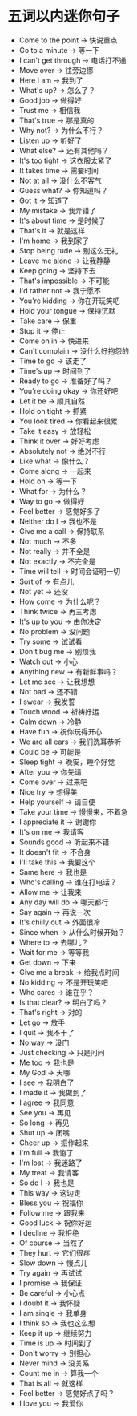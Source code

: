 # 五词以内迷你句子


<!-- 1. come to the point -> 进入正题吧
2. got a minute -> 有空吗
3. I can't get through -> 电话接不通
4. move over -> 往旁边移过去
5. here i am -> 我到了 -->

- Come to the point -> 快说重点
- Go to a minute -> 等一下
- I can't get through -> 电话打不通
- Move over -> 往旁边挪
- Here I am -> 我到了
- What's up? -> 怎么了？
- Good job -> 做得好
- Trust me -> 相信我
- That's true -> 那是真的
- Why not? -> 为什么不行？
- Listen up -> 听好了
- What else? -> 还有其他吗？
- It's too tight -> 这衣服太紧了
- It takes time -> 需要时间
- Not at all -> 没什么不客气
- Guess what? -> 你知道吗？
- Got it -> 知道了
- My mistake -> 我弄错了
- It's about time -> 是时候了
- That's it -> 就是这样
- I'm home -> 我到家了
- Stop being rude -> 别这么无礼
- Leave me alone -> 让我静静
- Keep going -> 坚持下去
- That's impossible -> 不可能
- I'd rather not -> 我宁愿不
- You're kidding -> 你在开玩笑吧
- Hold your tongue -> 保持沉默
- Take care -> 保重
- Stop it -> 停止
- Come on in -> 快进来
- Can't complain -> 没什么好抱怨的
- Time to go -> 该走了
- Time's up -> 时间到了
- Ready to go -> 准备好了吗？
- You're doing okay -> 你还好吧
- Let it be -> 顺其自然
- Hold on tight -> 抓紧
- You look tired -> 你看起来很累
- Take it easy -> 放轻松
- Think it over -> 好好考虑
- Absolutely not -> 绝对不行
- Like what -> 像什么？
- Come along -> 一起来
- Hold on -> 等一下
- What for -> 为什么？
- Way to go -> 做得好
- Feel better -> 感觉好多了
- Neither do I -> 我也不是
- Give me a call -> 保持联系
- Not much -> 不多
- Not really -> 并不全是
- Not exactly -> 不完全是
- Time will tell -> 时间会证明一切
- Sort of -> 有点儿
- Not yet -> 还没
- How come -> 为什么呢？
- Think twice -> 再三考虑
- It's up to you -> 由你决定
- No problem -> 没问题
- Try some -> 试试看
- Don't bug me -> 别烦我
- Watch out -> 小心
- Anything new -> 有新鲜事吗？
- Let me see -> 让我想想
- Not bad -> 还不错
- I swear -> 我发誓
- Touch wood -> 祈祷好运
- Calm down -> 冷静
- Have fun -> 祝你玩得开心
- We are all ears -> 我们洗耳恭听
- Could be -> 可能是
- Sleep tight -> 晚安，睡个好觉
- After you -> 你先请
- Come over -> 过来吧
- Nice try -> 想得美
- Help yourself -> 请自便
- Take your time -> 慢慢来，不着急
- I appreciate it -> 谢谢你
- It's on me -> 我请客
- Sounds good -> 听起来不错
- It doesn't fit -> 不合身
- I'll take this -> 我要这个
- Same here -> 我也是
- Who's calling -> 谁在打电话？
- Allow me -> 让我来
- Any day will do -> 哪天都行
- Say again -> 再说一次
- It's chilly out -> 外面很冷
- Since when -> 从什么时候开始？
- Where to -> 去哪儿？
- Wait for me -> 等等我
- Get down -> 下来
- Give me a break -> 给我点时间
- No kidding -> 不是开玩笑吧
- Who cares -> 谁在乎？
- Is that clear? -> 明白了吗？
- That's right -> 对的
- Let go -> 放手
- I quit -> 我不干了
- No way -> 没门
- Just checking -> 只是问问
- Me too -> 我也是
- My God -> 天哪
- I see -> 我明白了
- I made it -> 我做到了
- I agree -> 我同意
- See you -> 再见
- So long -> 再见
- Shut up -> 闭嘴
- Cheer up -> 振作起来
- I'm full -> 我饱了
- I'm lost -> 我迷路了
- My treat -> 我请客
- So do I -> 我也是
- This way -> 这边走
- Bless you -> 祝福你
- Follow me -> 跟我来
- Good luck -> 祝你好运
- I decline -> 我拒绝
- Of course -> 当然了
- They hurt -> 它们很疼
- Slow down -> 慢点儿
- Try again -> 再试试
- I promise -> 我保证
- Be careful -> 小心点
- I doubt it -> 我怀疑
- I am single -> 我单身
- I think so -> 我也这么想
- Keep it up -> 继续努力
- Time is up -> 时间到了
- Don't worry -> 别担心
- Never mind -> 没关系
- Count me in -> 算我一个
- That is all -> 就这样
- Feel better -> 感觉好点了吗？
- I love you -> 我爱你


